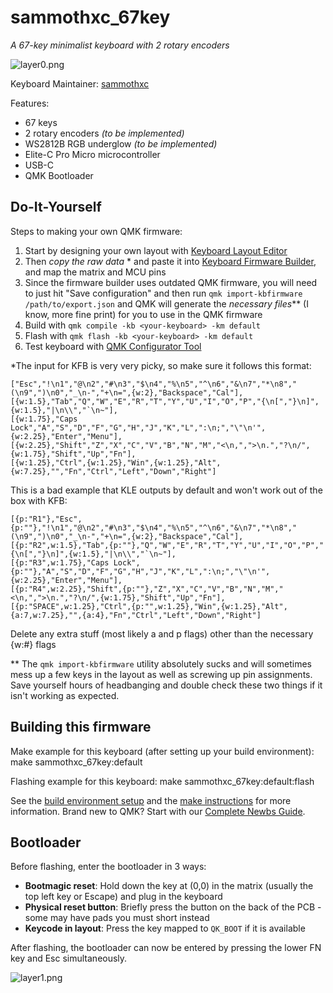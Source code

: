 # sammothxc_67key

*A 67-key minimalist keyboard with 2 rotary encoders*

![layer0.png](keymaps/default/layer0.png)

Keyboard Maintainer: [sammothxc](https://github.com/sammothxc)



Features:
* 67 keys
* 2 rotary encoders *(to be implemented)*
* WS2812B RGB underglow *(to be implemented)*
* Elite-C Pro Micro microcontroller
* USB-C
* QMK Bootloader

## Do-It-Yourself

Steps to making your own QMK firmware:
1. Start by designing your own layout with [Keyboard Layout Editor](http://www.keyboard-layout-editor.com/)
2. Then *copy the raw data* * and paste it into [Keyboard Firmware Builder](https://kbfirmware.com/), and map the matrix and MCU pins
3. Since the firmware builder uses outdated QMK firmware, you will need to just hit "Save configuration" and then run `qmk import-kbfirmware /path/to/export.json` and QMK will generate the *necessary files*** (I know, more fine print) for you to use in the QMK firmware
4. Build with `qmk compile -kb <your-keyboard> -km default`
5. Flash with `qmk flash -kb <your-keyboard> -km default`
6. Test keyboard with [QMK Configurator Tool](https://config.qmk.fm/#/test)

*The input for KFB is very very picky, so make sure it follows this format:

```
["Esc","!\n1","@\n2","#\n3","$\n4","%\n5","^\n6","&\n7","*\n8","(\n9",")\n0","_\n-","+\n=",{w:2},"Backspace","Cal"],
[{w:1.5},"Tab","Q","W","E","R","T","Y","U","I","O","P","{\n[","}\n]",{w:1.5},"|\n\\","`\n~"],
[{w:1.75},"Caps Lock","A","S","D","F","G","H","J","K","L",":\n;","\"\n'",{w:2.25},"Enter","Menu"],
[{w:2.25},"Shift","Z","X","C","V","B","N","M","<\n,",">\n.","?\n/",{w:1.75},"Shift","Up","Fn"],
[{w:1.25},"Ctrl",{w:1.25},"Win",{w:1.25},"Alt",{w:7.25},"","Fn","Ctrl","Left","Down","Right"]
```
This is a bad example that KLE outputs by default and won't work out of the box with KFB:
```
[{p:"R1"},"Esc",{p:""},"!\n1","@\n2","#\n3","$\n4","%\n5","^\n6","&\n7","*\n8","(\n9",")\n0","_\n-","+\n=",{w:2},"Backspace","Cal"],
[{p:"R2",w:1.5},"Tab",{p:""},"Q","W","E","R","T","Y","U","I","O","P","{\n[","}\n]",{w:1.5},"|\n\\","`\n~"],
[{p:"R3",w:1.75},"Caps Lock",{p:""},"A","S","D","F","G","H","J","K","L",":\n;","\"\n'",{w:2.25},"Enter","Menu"],
[{p:"R4",w:2.25},"Shift",{p:""},"Z","X","C","V","B","N","M","<\n,",">\n.","?\n/",{w:1.75},"Shift","Up","Fn"],
[{p:"SPACE",w:1.25},"Ctrl",{p:"",w:1.25},"Win",{w:1.25},"Alt",{a:7,w:7.25},"",{a:4},"Fn","Ctrl","Left","Down","Right"]
```
Delete any extra stuff (most likely a and p flags) other than the necessary {w:#} flags

** The `qmk import-kbfirmware` utility absolutely sucks and will sometimes mess up a few keys in the layout as well as screwing up pin assignments. Save yourself hours of headbanging and double check these two things if it isn't working as expected.

## Building this firmware

Make example for this keyboard (after setting up your build environment):
make sammothxc_67key:default

Flashing example for this keyboard:
make sammothxc_67key:default:flash

See the [build environment setup](https://docs.qmk.fm/#/getting_started_build_tools) and the [make instructions](https://docs.qmk.fm/#/getting_started_make_guide) for more information. Brand new to QMK? Start with our [Complete Newbs Guide](https://docs.qmk.fm/#/newbs).

## Bootloader

Before flashing, enter the bootloader in 3 ways:

* **Bootmagic reset**: Hold down the key at (0,0) in the matrix (usually the top left key or Escape) and plug in the keyboard
* **Physical reset button**: Briefly press the button on the back of the PCB - some may have pads you must short instead
* **Keycode in layout**: Press the key mapped to `QK_BOOT` if it is available

After flashing, the bootloader can now be entered by pressing the lower FN key and Esc simultaneously.

![layer1.png](keymaps/default/layer1.png)